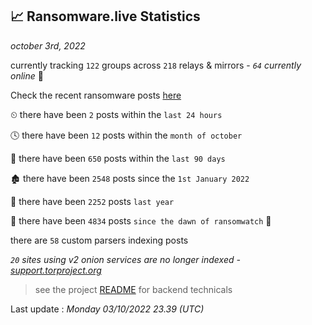 
## 📈 Ransomware.live Statistics
_october 3rd, 2022_

currently tracking `122` groups across `218` relays & mirrors - _`64` currently online_ 📡

Check the recent ransomware posts [here](https://www.ransomware.live/#/recentposts)


⏲ there have been `2` posts within the `last 24 hours`

🕓 there have been `12` posts within the `month of october`

📅 there have been `650` posts within the `last 90 days`

🏚 there have been `2548` posts since the `1st January 2022`

🚀 there have been `2252` posts `last year`

🦕 there have been `4834` posts `since the dawn of ransomwatch` 🐣

there are `58` custom parsers indexing posts

_`20` sites using v2 onion services are no longer indexed - [support.torproject.org](https://support.torproject.org/onionservices/v2-deprecation/)_

> see the project [README](https://github.com/jmousqueton/ransomwatch#readme) for backend technicals



Last update : _Monday 03/10/2022 23.39 (UTC)_

